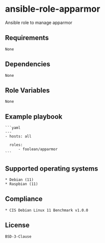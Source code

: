 # ansible-role-apparmor

Ansible role to manage apparmor


## Requirements

    None


## Dependencies

    None


## Role Variables

    None


## Example playbook

    ```yaml
    ---
    - hosts: all

      roles:
          - foolean/apparmor
    ```


## Supported operating systems

    * Debian (11)
    * Raspbian (11)


## Compliance

    * CIS Debian Linux 11 Benchmark v1.0.0


## License

    BSD-3-Clause
